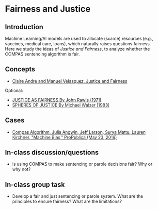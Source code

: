 # Fairness and Justice

## Introduction

Machine Learning/AI models are used to allocate (scarce) resources (e.g., vaccines, medical care, loans), which naturally raises questions fairness. Here we study the ideas of *Justice and Fairness*, to analyze whether the COMPAS sentencing algorithm is fair.

## Concepts

* [Claire Andre and Manuel Velasquez. Justice and Fairness](https://web.archive.org/web/20240622035056/https://www.scu.edu/mcae/publications/iie/v3n2/homepage.html)

Optional:
* [JUSTICE AS FAIRNESS By John Rawls (1971)](https://web.archive.org/web/20230607224515/https://eportfolios.macaulay.cuny.edu/thorne15/files/2015/03/Rawls-JUSTICE-AS-FAIRNESS.pdf)
* [SPHERES OF JUSTICE By Michael Walzer (1983)](https://web.archive.org/web/20220121192422/http://fs2.american.edu/dfagel/www/Philosophers/Walzer/SpeheresofJustice-Chapters%201-3.pdf)


## Cases

* [Compas Algorithm. Julia Angwin, Jeff Larson, Surya Mattu, Lauren Kirchner, "Machine
Bias," ProPublica (May 23, 2016)](https://web.archive.org/web/20240630145925/https://www.propublica.org/article/machine-bias-risk-assessments-in-criminal-sentencing)

<!--* [Angwin, J. Larson, J. 2016. Bias in Criminal Risk Scores Is Mathematically Inevitable,Researchers Say. ProPublica.](https://web.archive.org/web/20240713125852/https://www.propublica.org/article/bias-in-criminal-risk-scores-is-mathematically-inevitable-researchers-say)-->

## In-class discussion/questions

* Is using COMPAS to make sentencing or parole decisions fair? Why or why not?

## In-class group task

* Develop a fair and just sentencing or parole system. What are the principles to ensure fairness? What are the limitations?
